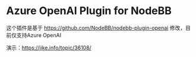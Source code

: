 # Azure OpenAI Plugin for NodeBB

这个插件是基于 https://github.com/NodeBB/nodebb-plugin-openai  修改，目前仅支持Azure OpenAI


演示：https://jike.info/topic/36108/

